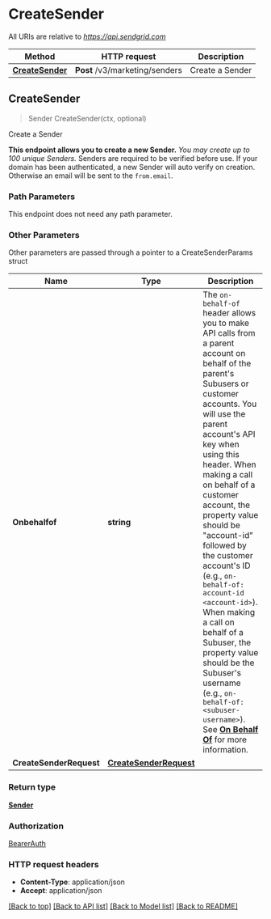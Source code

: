 # CreateSender

All URIs are relative to *https://api.sendgrid.com*

Method | HTTP request | Description
------------- | ------------- | -------------
[**CreateSender**](CreateSender.md#CreateSender) | **Post** /v3/marketing/senders | Create a Sender



## CreateSender

> Sender CreateSender(ctx, optional)

Create a Sender

**This endpoint allows you to create a new Sender.**  *You may create up to 100 unique Senders.*  Senders are required to be verified before use. If your domain has been authenticated, a new Sender will auto verify on creation. Otherwise an email will be sent to the `from.email`.

### Path Parameters

This endpoint does not need any path parameter.

### Other Parameters

Other parameters are passed through a pointer to a CreateSenderParams struct


Name | Type | Description
------------- | ------------- | -------------
**Onbehalfof** | **string** | The `on-behalf-of` header allows you to make API calls from a parent account on behalf of the parent's Subusers or customer accounts. You will use the parent account's API key when using this header. When making a call on behalf of a customer account, the property value should be \"account-id\" followed by the customer account's ID (e.g., `on-behalf-of: account-id <account-id>`). When making a call on behalf of a Subuser, the property value should be the Subuser's username (e.g., `on-behalf-of: <subuser-username>`). See [**On Behalf Of**](https://docs.sendgrid.com/api-reference/how-to-use-the-sendgrid-v3-api/on-behalf-of) for more information.
**CreateSenderRequest** | [**CreateSenderRequest**](CreateSenderRequest.md) | 

### Return type

[**Sender**](Sender.md)

### Authorization

[BearerAuth](../README.md#BearerAuth)

### HTTP request headers

- **Content-Type**: application/json
- **Accept**: application/json

[[Back to top]](#) [[Back to API list]](../README.md#documentation-for-api-endpoints)
[[Back to Model list]](../README.md#documentation-for-models)
[[Back to README]](../README.md)

